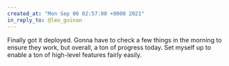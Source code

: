```yaml
---
created_at: "Mon Sep 06 02:57:00 +0000 2021"
in_reply_to: @leo_guinan
---
```


Finally got it deployed. Gonna have to check a few things in the morning to ensure they work, but overall, a ton of progress today. Set myself up to enable a ton of high-level features fairly easily.